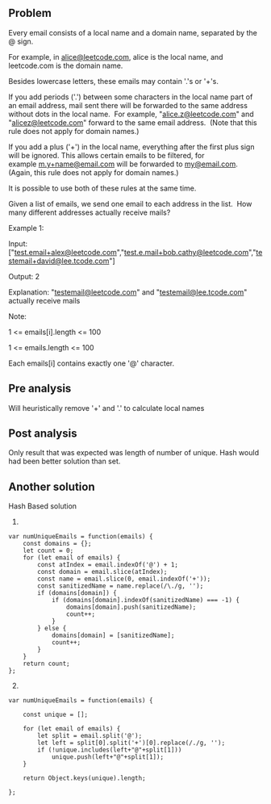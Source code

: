 ## Problem

Every email consists of a local name and a domain name, separated by the @ sign.

For example, in alice@leetcode.com, alice is the local name, and leetcode.com is the domain name.

Besides lowercase letters, these emails may contain '.'s or '+'s.

If you add periods ('.') between some characters in the local name part of an email address, mail sent there will be forwarded to the same address without dots in the local name.  For example, "alice.z@leetcode.com" and "alicez@leetcode.com" forward to the same email address.  (Note that this rule does not apply for domain names.)

If you add a plus ('+') in the local name, everything after the first plus sign will be ignored. This allows certain emails to be filtered, for example m.y+name@email.com will be forwarded to my@email.com.  (Again, this rule does not apply for domain names.)

It is possible to use both of these rules at the same time.

Given a list of emails, we send one email to each address in the list.  How many different addresses actually receive mails?

Example 1:

Input: ["test.email+alex@leetcode.com","test.e.mail+bob.cathy@leetcode.com","testemail+david@lee.tcode.com"]

Output: 2

Explanation: "testemail@leetcode.com" and "testemail@lee.tcode.com" actually receive mails

Note:

1 <= emails[i].length <= 100

1 <= emails.length <= 100

Each emails[i] contains exactly one '@' character.

## Pre analysis

Will heuristically remove '+' and '.' to calculate local names

## Post analysis

Only result that was expected was length of number of unique. Hash would had been better solution than set.

## Another solution

Hash Based solution

1.

    var numUniqueEmails = function(emails) {
        const domains = {};
        let count = 0;
        for (let email of emails) {
            const atIndex = email.indexOf('@') + 1;
            const domain = email.slice(atIndex);
            const name = email.slice(0, email.indexOf('+'));
            const sanitizedName = name.replace(/\./g, '');
            if (domains[domain]) {
                if (domains[domain].indexOf(sanitizedName) === -1) {
                    domains[domain].push(sanitizedName);
                    count++;
                }
            } else {
                domains[domain] = [sanitizedName];
                count++;
            }
        }
        return count;
    };

2.

    var numUniqueEmails = function(emails) {

        const unique = [];

        for (let email of emails) {
            let split = email.split('@');
            let left = split[0].split('+')[0].replace(/./g, '');
            if (!unique.includes(left+"@"+split[1]))
                unique.push(left+"@"+split[1]);
        }

        return Object.keys(unique).length;

    };
